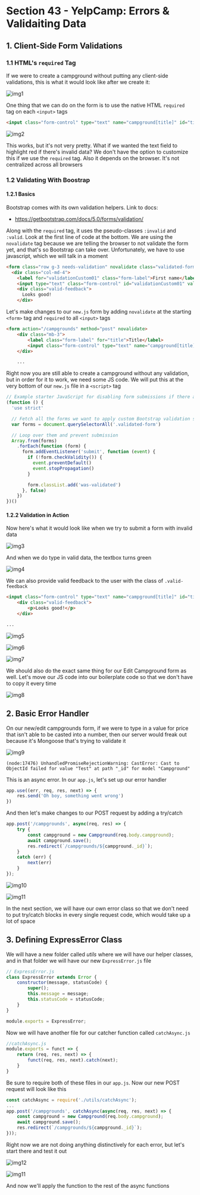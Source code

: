 # Section 43 - YelpCamp: Errors & Validaiting Data

## 1. Client-Side Form Validations

### 1.1 HTML's `required` Tag

If we were to create a campground without putting any client-side validations, this is what it would look like after we create it:

![img1](https://github.com/Brian-E-Nguyen/Web-Dev-Bootcamp-2020/blob/43-YelpCamp-Errors/43-YelpCamp-Errors/img-for-notes/img1.jpg?raw=true)

One thing that we can do on the form is to use the native HTML `required` tag on each `<input>` tags

```html
<input class="form-control" type="text" name="campground[title]" id="title" required>
```

![img2](https://github.com/Brian-E-Nguyen/Web-Dev-Bootcamp-2020/blob/43-YelpCamp-Errors/43-YelpCamp-Errors/img-for-notes/img2.jpg?raw=true)

This works, but it's not very pretty. What if we wanted the text field to highlight red if there's invalid data? We don't have the option to customize this if we use the `required` tag. Also it depends on the browser. It's not centralized across all browsers

### 1.2 Validating With Boostrap

#### 1.2.1 Basics

Bootstrap comes with its own validation helpers. Link to docs:
- https://getbootstrap.com/docs/5.0/forms/validation/

Along with the `required` tag, it uses the pseudo-classes `:invalid` and `:valid`. Look at the first line of code at the bottom. We are using the `novalidate` tag because we are telling the browser to not validate the form yet, and that's so Bootstrap can take over. Unfortunately, we have to use javascript, which we will talk in a moment

```html
<form class="row g-3 needs-validation" novalidate class="validated-form">
  <div class="col-md-4">
    <label for="validationCustom01" class="form-label">First name</label>
    <input type="text" class="form-control" id="validationCustom01" value="Mark" required>
    <div class="valid-feedback">
      Looks good!
    </div>
```

Let's make changes to our `new.js` form by adding `novalidate` at the starting `<form>` tag and `required` to all `<input>` tags

```html
<form action="/campgrounds" method="post" novalidate>
    <div class="mb-3">
        <label class="form-label" for="title">Title</label>
        <input class="form-control" type="text" name="campground[title]" id="title" required>
    </div>

    ...
```

Right now you are still able to create a campground without any validation, but in order for it to work, we need some JS code. We will put this at the very bottom of our `new.js` file in a `<script>` tag

```js
// Example starter JavaScript for disabling form submissions if there are invalid fields
(function () {
  'use strict'

  // Fetch all the forms we want to apply custom Bootstrap validation styles to
  var forms = document.querySelectorAll('.validated-form')

  // Loop over them and prevent submission
  Array.from(forms)
    .forEach(function (form) {
      form.addEventListener('submit', function (event) {
        if (!form.checkValidity()) {
          event.preventDefault()
          event.stopPropagation()
        }

        form.classList.add('was-validated')
      }, false)
    })
})()
```

#### 1.2.2 Validation in Action

Now here's what it would look like when we try to submit a form with invalid data

![img3](https://github.com/Brian-E-Nguyen/Web-Dev-Bootcamp-2020/blob/43-YelpCamp-Errors/43-YelpCamp-Errors/img-for-notes/img3.jpg?raw=true)

And when we do type in valid data, the textbox turns green

![img4](https://github.com/Brian-E-Nguyen/Web-Dev-Bootcamp-2020/blob/43-YelpCamp-Errors/43-YelpCamp-Errors/img-for-notes/img4.jpg?raw=true)

We can also provide valid feedback to the user with the class of `.valid-feedback`

```html
<input class="form-control" type="text" name="campground[title]" id="title" required>
    <div class="valid-feedback">
        <p>Looks good!</p>
    </div>

...
```

![img5](https://github.com/Brian-E-Nguyen/Web-Dev-Bootcamp-2020/blob/43-YelpCamp-Errors/43-YelpCamp-Errors/img-for-notes/img5.jpg?raw=true)

![img6](https://github.com/Brian-E-Nguyen/Web-Dev-Bootcamp-2020/blob/43-YelpCamp-Errors/43-YelpCamp-Errors/img-for-notes/img6.jpg?raw=true)

![img7](https://github.com/Brian-E-Nguyen/Web-Dev-Bootcamp-2020/blob/43-YelpCamp-Errors/43-YelpCamp-Errors/img-for-notes/img7.jpg?raw=true)


We should also do the exact same thing for our Edit Campground form as well. Let's move our JS code into our boilerplate code so that we don't have to copy it every time

![img8](https://github.com/Brian-E-Nguyen/Web-Dev-Bootcamp-2020/blob/43-YelpCamp-Errors/43-YelpCamp-Errors/img-for-notes/img8.jpg?raw=true)


## 2. Basic Error Handler

On our new/edit campgrounds form, if we were to type in a value for price that isn't able to be casted into a number, then our server would freak out because it's Mongoose that's trying to validate it

![img9](https://github.com/Brian-E-Nguyen/Web-Dev-Bootcamp-2020/blob/43-YelpCamp-Errors/43-YelpCamp-Errors/img-for-notes/img9.jpg?raw=true)


```
(node:17476) UnhandledPromiseRejectionWarning: CastError: Cast to ObjectId failed for value "Test" at path "_id" for model "Campground"
```

This is an async error. In our `app.js`, let's set up our error handler

```js
app.use((err, req, res, next) => {
    res.send('Oh boy, something went wrong')
})
```

And then let's make changes to our POST request by adding a try/catch

```js
app.post('/campgrounds', async(req, res) => {
    try {
        const campground = new Campground(req.body.campground);
        await campground.save();
        res.redirect(`/campgrounds/${campground._id}`);
    }
    catch (err) {
        next(err)
    }
});
```

![img10](https://github.com/Brian-E-Nguyen/Web-Dev-Bootcamp-2020/blob/43-YelpCamp-Errors/43-YelpCamp-Errors/img-for-notes/img10.jpg?raw=true)

![img11](https://github.com/Brian-E-Nguyen/Web-Dev-Bootcamp-2020/blob/43-YelpCamp-Errors/43-YelpCamp-Errors/img-for-notes/img11.jpg?raw=true)

In the next section, we will have our own error class so that we don't need to put try/catch blocks in every single request code, which would take up a lot of space

## 3. Defining ExpressError Class

We will have a new folder called _utils_ where we will have our helper classes, and in that folder we will have our new `ExpressError.js` file

```js
// ExpressError.js
class ExpressError extends Error {
    constructor(message, statusCode) {
        super();
        this.message = message;
        this.statusCode = statusCode;
    }
}

module.exports = ExpressError;
```

Now we will have another file for our catcher function called `catchAsync.js`

```js
//catchAsync.js
module.exports = funct => {
    return (req, res, next) => {
        funct(req, res, next).catch(next);
    }
}
```

Be sure to require both of these files in our `app.js`. Now our new POST request will look like this

```js
const catchAsync = require('./utils/catchAsync');
...
app.post('/campgrounds', catchAsync(async(req, res, next) => {
    const campground = new Campground(req.body.campground);
    await campground.save();
    res.redirect(`/campgrounds/${campground._id}`);
}));

```

Right now we are not doing anything distinctively for each error, but let's start there and test it out

![img12](https://github.com/Brian-E-Nguyen/Web-Dev-Bootcamp-2020/blob/43-YelpCamp-Errors/43-YelpCamp-Errors/img-for-notes/img12.jpg?raw=true)

![img11](https://github.com/Brian-E-Nguyen/Web-Dev-Bootcamp-2020/blob/43-YelpCamp-Errors/43-YelpCamp-Errors/img-for-notes/img11.jpg?raw=true)


And now we'll apply the function to the rest of the async functions
